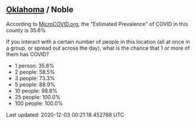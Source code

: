 
## [Oklahoma](/united-states/oklahoma) / Noble

According to [MicroCOVID.org](http://microcovid.org),
the "Estimated Prevalence" of COVID in this county is 35.6%

If you interact with a certain number of people in this location
(all at once in a group, or spread out across the day), what is the chance that
1 or more of them has COVID?

- 1 person: 35.6%
- 2 people: 58.5%
- 3 people: 73.3%
- 5 people: 88.9%
- 10 people: 98.8%
- 25 people: 100.0%
- 100 people: 100.0%

Last updated: 2020-12-03 00:21:18.452788 UTC
